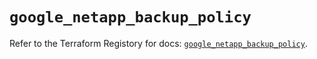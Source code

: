 # `google_netapp_backup_policy`

Refer to the Terraform Registory for docs: [`google_netapp_backup_policy`](https://registry.terraform.io/providers/hashicorp/google-beta/5.21.0/docs/resources/google_netapp_backup_policy).
